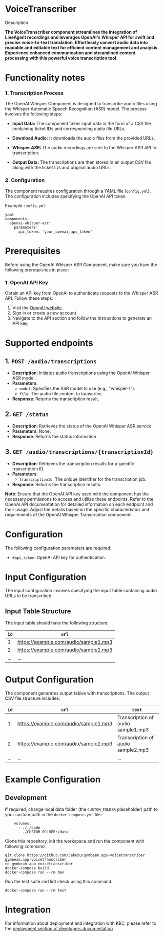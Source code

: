 VoiceTranscriber
=============

Description

**The VoiceTranscriber component streamlines the integration of LiveAgent recordings and leverages OpenAI's Whisper API for swift and precise voice-to-text translation. Effortlessly convert audio data into readable and editable text for efficient content management and analysis. Experience enhanced communication and streamlined content processing with this powerful voice transcription tool.**

Functionality notes
===================

### 1. Transcription Process

The OpenAI Whisper  Component is designed to transcribe audio files using the Whisper Automatic Speech Recognition (ASR) model. The process involves the following steps:

- **Input Data:** The component takes input data in the form of a CSV file containing ticket IDs and corresponding audio file URLs.

- **Download Audio:** It downloads the audio files from the provided URLs.

- **Whisper ASR:** The audio recordings are sent to the Whisper ASR API for transcription.

- **Output Data:** The transcriptions are then stored in an output CSV file along with the ticket IDs and original audio URLs.

### 2. Configuration

The component requires configuration through a YAML file (`config.yml`). The configuration includes specifying the OpenAI API token.

Example `config.yml`:
~~~~~~~~~~~~~~~~~~~~~~~~~~~~~~~~~~~~~~~~~~~~~~~~~~~~~~~~~~~~~~~~~~~~~~~~~~~~~~~~
yaml
components:
  openai-whisper-asr:
    parameters:
      api_token: 'your_openai_api_token'
~~~~~~~~~~~~~~~~~~~~~~~~~~~~~~~~~~~~~~~~~~~~~~~~~~~~~~~~~~~~~~~~~~~~~~~~~~~~~~~~

Prerequisites
=============

Before using the OpenAI Whisper ASR Component, make sure you have the following prerequisites in place:

### 1. OpenAI API Key

Obtain an API key from OpenAI to authenticate requests to the Whisper ASR API. Follow these steps:

1. Visit the [OpenAI website](https://www.openai.com/).
2. Sign in or create a new account.
3. Navigate to the API section and follow the instructions to generate an API key.


Supported endpoints
===================

## 1. `POST /audio/transcriptions`

- **Description**: Initiates audio transcriptions using the OpenAI Whisper ASR model.
- **Parameters**:
  - `model`: Specifies the ASR model to use (e.g., "whisper-1").
  - `file`: The audio file content to transcribe.
- **Response**: Returns the transcription result.

## 2. `GET /status`

- **Description**: Retrieves the status of the OpenAI Whisper ASR service.
- **Parameters**: None.
- **Response**: Returns the status information.

## 3. `GET /audio/transcriptions/{transcriptionId}`

- **Description**: Retrieves the transcription results for a specific transcription ID.
- **Parameters**:
  - `transcriptionId`: The unique identifier for the transcription job.
- **Response**: Returns the transcription results.

**Note**: Ensure that the OpenAI API key used with the component has the necessary permissions to access and utilize these endpoints. Refer to the OpenAI API documentation for detailed information on each endpoint and their usage. Adjust the details based on the specific characteristics and requirements of the OpenAI Whisper Transcription component.

Configuration
=============


The following configuration parameters are required:

- `#api_token`: OpenAI API key for authentication.

# Input Configuration

The input configuration involves specifying the input table containing audio URLs to be transcribed.

## Input Table Structure

The input table should have the following structure:

| `id` | `url`                                       |
|-------------|---------------------------------------------|
| 1           | https://example.com/audio/sample1.mp3       |
| 2           | https://example.com/audio/sample2.mp3       |
| ...         | ...                                         |

# Output Configuration

The component generates output tables with transcriptions. The output CSV file structure includes:

| `id` | `url`                                       | `text`                            |
|-------------|---------------------------------------------|-----------------------------------|
| 1           | https://example.com/audio/sample1.mp3       | Transcription of audio sample1.mp3|
| 2           | https://example.com/audio/sample2.mp3       | Transcription of audio sample2.mp3|
| ...         | ...                                         | ...                               |

# Example Configuration

Development
-----------

If required, change local data folder (the `CUSTOM_FOLDER` placeholder) path to
your custom path in the `docker-compose.yml` file:

~~~~~~~~~~~~~~~~~~~~~~~~~~~~~~~~~~~~~~~~~~~~~~~~~~~~~~~~~~~~~~~~~~~~~~~~~~~~~~~~
    volumes:
      - ./:/code
      - ./CUSTOM_FOLDER:/data
~~~~~~~~~~~~~~~~~~~~~~~~~~~~~~~~~~~~~~~~~~~~~~~~~~~~~~~~~~~~~~~~~~~~~~~~~~~~~~~~

Clone this repository, init the workspace and run the component with following
command:

~~~~~~~~~~~~~~~~~~~~~~~~~~~~~~~~~~~~~~~~~~~~~~~~~~~~~~~~~~~~~~~~~~~~~~~~~~~~~~~~
git clone https://github.com/JakubU/gymbeam.app-voicetranscriber gymbeam.app-voicetranscriber
cd gymbeam.app-voicetranscriber
docker-compose build
docker-compose run --rm dev
~~~~~~~~~~~~~~~~~~~~~~~~~~~~~~~~~~~~~~~~~~~~~~~~~~~~~~~~~~~~~~~~~~~~~~~~~~~~~~~~

Run the test suite and lint check using this command:

~~~~~~~~~~~~~~~~~~~~~~~~~~~~~~~~~~~~~~~~~~~~~~~~~~~~~~~~~~~~~~~~~~~~~~~~~~~~~~~~
docker-compose run --rm test
~~~~~~~~~~~~~~~~~~~~~~~~~~~~~~~~~~~~~~~~~~~~~~~~~~~~~~~~~~~~~~~~~~~~~~~~~~~~~~~~

Integration
===========

For information about deployment and integration with KBC, please refer to the
[deployment section of developers
documentation](https://developers.keboola.com/extend/component/deployment/)
